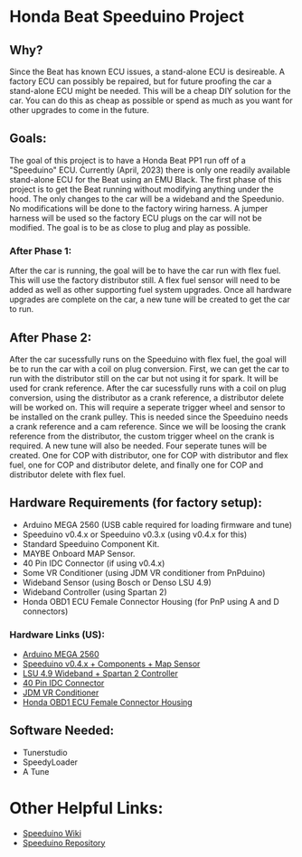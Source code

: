 # Honda Beat Speeduino Project
## Why?
Since the Beat has known ECU issues, a stand-alone ECU is desireable. A factory ECU can possibly be repaired, but for future proofing the car 
a stand-alone ECU might be needed. This will be a cheap DIY solution for the car. You can do this as cheap as possible or spend as much as 
you want for other upgrades to come in the future. 

## Goals:
The goal of this project is to have a Honda Beat PP1 run off of a "Speeduino" ECU. Currently (April, 2023) there is only one readily available 
stand-alone ECU for the Beat using an EMU Black. The first phase of this project is to get the Beat running without modifying anything under 
the hood. The only changes to the car will be a wideband and the Speedunio. No modifications will be done to the factory wiring harness. A 
jumper harness will be used so the factory ECU plugs on the car will not be modified. The goal is to be as close to plug and play as possible. 

### After Phase 1:
After the car is running, the goal will be to have the car run with flex fuel. This will use the factory distributor still. A flex fuel sensor 
will need to be added as well as other supporting fuel system upgrades. Once all hardware upgrades are complete on the car, a new tune will 
be created to get the car to run.

## After Phase 2:
After the car sucessfully runs on the Speeduino with flex fuel, the goal will be to run the car with a coil on plug conversion. First, we can 
get the car to run with the distributor still on the car but not using it for spark. It will be used for crank reference. After the car 
sucessfully runs with a coil on plug conversion, using the distributor as a crank reference, a distributor delete will be worked on. This will 
require a seperate trigger wheel and sensor to be installed on the crank pulley. This is needed since the Speeduino needs a crank reference and 
a cam reference. Since we will be loosing the crank reference from the distributor, the custom trigger wheel on the crank is required. A new 
tune will also be needed. Four seperate tunes will be created. One for COP with distributor, one for COP with distributor and flex fuel, one 
for COP and distributor delete, and finally one for COP and distributor delete with flex fuel. 

## Hardware Requirements (for factory setup):
- Arduino MEGA 2560 (USB cable required for loading firmware and tune)
- Speeduino v0.4.x or Speeduino v0.3.x (using v0.4.x for this)
- Standard Speeduino Component Kit.
- MAYBE Onboard MAP Sensor.
- 40 Pin IDC Connector (if using v0.4.x)
- Some VR Conditioner (using JDM VR conditioner from PnPduino)
- Wideband Sensor (using Bosch or Denso LSU 4.9)
- Wideband Controller (using Spartan 2)
- Honda OBD1 ECU Female Connector Housing (for PnP using A and D connectors)

### Hardware Links (US):
- [Arduino MEGA 2560](https://wtmtronics.com/product/arduino-mega-2560/)
- [Speeduino v0.4.x + Components + Map Sensor](https://wtmtronics.com/product/speeduino-v0-4-x-pcb/)
- [LSU 4.9 Wideband + Spartan 2 Controller](https://wtmtronics.com/product/spartan-2-wideband-o2-controller/)
- [40 Pin IDC Connector](https://wtmtronics.com/product/speeduino-0-4-x-connector/)
- [JDM VR Conditioner](https://pnpduino.com/product/jdm-vr/)
- [Honda OBD1 ECU Female Connector Housing](https://www.hamotorsports.com/products/obd1femaleconn)

## Software Needed:
- Tunerstudio
- SpeedyLoader
- A Tune

# Other Helpful Links:
- [Speeduino Wiki](https://wiki.speeduino.com/en/home)
- [Speeduino Repository](https://github.com/noisymime/speeduino)

